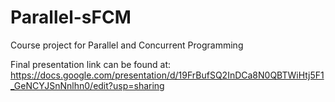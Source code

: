 # Parallel-sFCM

Course project for Parallel and Concurrent Programming

Final presentation link can be found at: https://docs.google.com/presentation/d/19FrBufSQ2InDCa8N0QBTWiHtj5F1_GeNCYJSnNnlhn0/edit?usp=sharing
